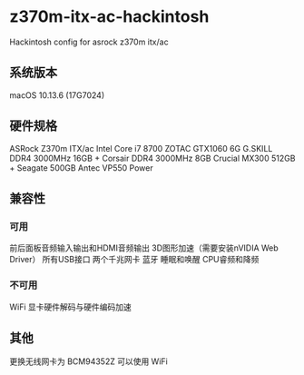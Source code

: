 # z370m-itx-ac-hackintosh
Hackintosh config for asrock z370m itx/ac

## 系统版本
macOS 10.13.6 (17G7024)

## 硬件规格

ASRock Z370m ITX/ac
Intel Core i7 8700
ZOTAC GTX1060 6G
G.SKILL DDR4 3000MHz 16GB + Corsair DDR4 3000MHz 8GB
Crucial MX300 512GB + Seagate 500GB
Antec VP550 Power

## 兼容性
### 可用
前后面板音频输入输出和HDMI音频输出
3D图形加速（需要安装nVIDIA Web Driver）
所有USB接口
两个千兆网卡
蓝牙
睡眠和唤醒
CPU睿频和降频

### 不可用
WiFi
显卡硬件解码与硬件编码加速

## 其他
更换无线网卡为 BCM94352Z 可以使用 WiFi
